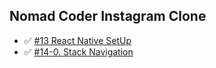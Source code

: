 ## Nomad Coder Instagram Clone

- ✅ [#13 React Native SetUp](https://github.com/salybu/RN.2.insta/blob/docs/docs/%2313.md)
- ✅ [#14-0. Stack Navigation](https://github.com/salybu/RN.2.insta/blob/docs/docs/%2314.md)
